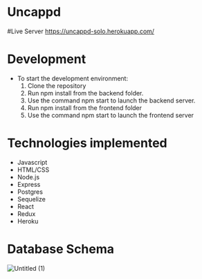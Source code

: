 # Uncappd


#Live Server
https://uncappd-solo.herokuapp.com/

# Development
* To start the development environment:
  1. Clone the repository
  2. Run npm install from the backend folder.
  3. Use the command npm start to launch the backend server.
  4. Run npm install from the frontend folder
  5. Use the command npm start to launch the frontend server

# Technologies implemented
* Javascript
* HTML/CSS
* Node.js
* Express
* Postgres
* Sequelize
* React
* Redux
* Heroku





 # Database Schema
![Untitled (1)](https://res.cloudinary.com/dxo7djnid/image/upload/v1634525944/uncappd/Screen_Shot_2021-10-17_at_7.56.19_PM_o6q49j.png)
